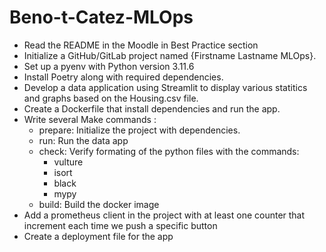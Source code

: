 # Beno-t-Catez-MLOps

- Read the README in the Moodle in Best Practice section
- Initialize a GitHub/GitLab project named {Firstname Lastname MLOps}.
- Set up a pyenv with Python version 3.11.6
- Install Poetry along with required dependencies.
- Develop a data application using Streamlit to display various statitics and graphs based on the Housing.csv file.
- Create a Dockerfile that install dependencies and run the app.
- Write several Make commands :
    - prepare: Initialize the project with dependencies.
    - run: Run the data app
    - check: Verify formating of the python files with the commands:
        - vulture
        - isort
        - black
        - mypy
    - build: Build the docker image
- Add a prometheus client in the project with at least one counter that increment each time we push a specific button
- Create a deployment file for the app